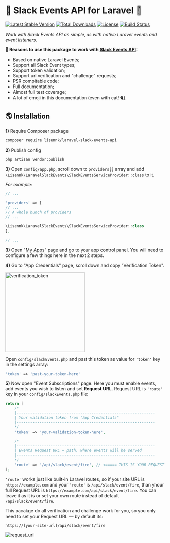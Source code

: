 # :bell: Slack Events API for Laravel :bell:
[![Latest Stable Version](https://poser.pugx.org/lisennk/laravel-slack-web-api/v/stable)](https://packagist.org/packages/lisennk/laravel-slack-web-api)
[![Total Downloads](https://poser.pugx.org/lisennk/laravel-slack-web-api/downloads)](https://packagist.org/packages/lisennk/laravel-slack-web-api)
[![License](https://poser.pugx.org/lisennk/laravel-slack-web-api/license)](https://packagist.org/packages/lisennk/laravel-slack-web-api)
[![Build Status](https://travis-ci.org/Lisennk/Laravel-Slack-Web-API.svg?branch=master)](https://travis-ci.org/Lisennk/Laravel-Slack-Web-API)

*Work with Slack Events API as simple, as with native Laravel events and event listeners.*

**:link: Reasons to use this package to work with [Slack Events API](https://api.slack.com/events-api):**
* Based on native Laravel Events;
* Support all Slack Event types;
* Support token validation;
* Support url verification and "challenge" requests;
* PSR compitable code;
* Full documentation;
* Almost full test coverage;
* A lot of emoji in this documentation (even with cat! :cat2:).

## :earth_americas: Installation
**1)** Require Composer package
```bash
composer require lisennk/laravel-slack-events-api
```
**2)** Publish config 
```bash
php artisan vendor:publish
```
**3)** Open `config/app.php`, scroll down to `providers[]` array and add `\Lisennk\LaravelSlackEvents\SlackEventsServiceProvider::class` to it.

*For example:*
```php
// ...

'providers' => [
// ...
// A whole bunch of providers
// ...

\Lisennk\LaravelSlackEvents\SlackEventsServiceProvider::class
],

// ...
```
**3)** Open "[My Apps](https://api.slack.com/apps)" page and go to your app control panel. You will need to configure a few things here in the next 2 steps.

**4)** Go to "App Credentials" page, scroll down and copy "Verification Token".

<img src="https://cloud.githubusercontent.com/assets/8103985/17901937/ebdbdb3e-696d-11e6-96b4-b0794d74ed9a.png" alt="verification_token" style="height: 250px; width: auto;">

Open `config/slackEvents.php` and past this token as value for `'token'` key in the settings array:
```php
'token' => 'past-your-token-here'
```

**5)** Now open "Event Subscriptions" page. Here you must enable events, add events you wish to listen and set **Request URL**. Request URL is `'route'` key in your `config/slackEvents.php` file:
```php
return [
    /*
    |-------------------------------------------------------------
    | Your validation token from "App Credentials"
    |-------------------------------------------------------------
    */
    'token' => 'your-validation-token-here',

    /*
    |-------------------------------------------------------------
    | Events Request URL — path, where events will be served
    |-------------------------------------------------------------
    */
    'route' => '/api/slack/event/fire', // <===== THIS IS YOUR REQUEST URL
];
```
`'route'` works just like built-in Laravel routes, so if your site URL is `https://example.com` and your `'route'` is `/api/slack/event/fire`, than yhour full Request URL is `https://example.com/api/slack/event/fire`. You can leave it as it is or set your own route instead of default `/api/slack/event/fire`.

This pacakge do all verification and challenge work for you, so you only need to set your Request URL — by default its:
```
https://[your-site-url]/api/slack/event/fire
```
![request_url](https://cloud.githubusercontent.com/assets/8103985/17905448/b8ed582a-697b-11e6-890d-e0c1bcff0bd7.png)


